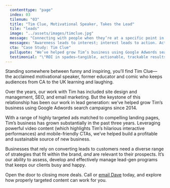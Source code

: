 ```yaml
---
  contenttype: "page"
  index: 03
  tilenum: "03"
  title: "Tim Clue, Motivational Speaker, Takes the Lead"
  tile: "leads"
  image: "../assets/images/timclue.jpg"
  message: "Connecting with people when they’re at a specific point in the purchase process."
  messagex: "Awareness leads to interest; interest leads to action. Actions lead to leads."
  cta: "Case Study: Tim Clue"
  pullquote: "We’ve helped grow Tim’s business using Google Adwords search campaigns since 2014."
  testimonial: "\"ROI in spades—tangible, actionable, trackable results. Who ever thought?\"<br /><span>— Kathryn Lake Clue, <br />Marketing Manager</span>"
---
```


<div>
Standing somewhere between funny and inspiring, you’ll find Tim Clue— the acclaimed motivational speaker, former educator and comic who keeps audiences from CA to the UK learning and laughing.

Over the years, our work with Tim has included site design and management, SEO, and email marketing. But the keystone of this relationship has been our work in lead generation: we’ve helped grow Tim’s business using Google Adwords search campaigns since 2014.

With a range of highly targeted ads matched to compelling landing pages, Tim’s business has grown substantially in the past three years. Leveraging powerful video content (which highlights Tim’s hilarious interactive performances) and mobile-friendly CTAs, we’ve helped build a profitable and sustainable source of new business.

Businesses that rely on converting leads to customers need a diverse range of strategies that fit within the brand, _and_ are relevant to their prospects. It’s our ability to assess, develop and effectively manage lead-gen programs that keeps our clients busy and happy.

Open the door to closing more deals. Call or <a href="mailto:dave@davelindberg.com">email Dave</a> today, and explore how properly targeted content can work for you.

</div>
